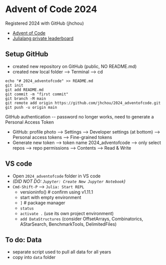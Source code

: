 # Advent of Code 2024

Registered 2024 with GitHub (jhchou)

* [Advent of Code](https://adventofcode.com/)
* [Julialang private leaderboard](https://adventofcode.com/2021/leaderboard/private/view/??????)

## Setup GitHub

* created new repository on GitHub (public, NO README.md)
* created new local folder --> Terminal --> cd

```
echo "# 2024_adventofcode" >> README.md
git init
git add README.md
git commit -m "first commit"
git branch -M main
git remote add origin https://github.com/jhchou/2024_adventofcode.git
git push -u origin main
```

GitHub authentication -- password no longer works, need to generate a Personal Access Token

- GitHub: profile photo --> Settings --> Developer settings (at bottom) --> Personal access tokens --> Fine-grained tokens
- Generate new token --> token name 2024_adventofcode --> only select repos --> repo permissions --> Contents --> Read & Write


## VS code

* Open `2024_adventofcode` folder in VS code
* _(DID NOT DO: `Jupyter: Create New Jupyter Notebook`)_
* `Cmd-Shift-P` --> `Julia: Start REPL`
    * versioninfo() # confirm using v1.11.1
    * start with empty environment
    * `]` # package manager
    * `status`
    * `activate .` (use its own project environment)
    * `add DataStructures` (consider OffsetArrays, Combinatorics, AStarSearch, BenchmarkTools, DelimitedFiles)




## To do: Data

* separate script used to pull all data for all years
* copy into `data` folder
